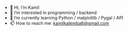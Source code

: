 - 👋 Hi, I’m Kamil
- 👀 I’m interested in programming / backend
- 🌱 I’m currently learning Python / matplotlib / Pygal / API 
- 📫 How to reach me: kamilkalemba6@gmail.com

